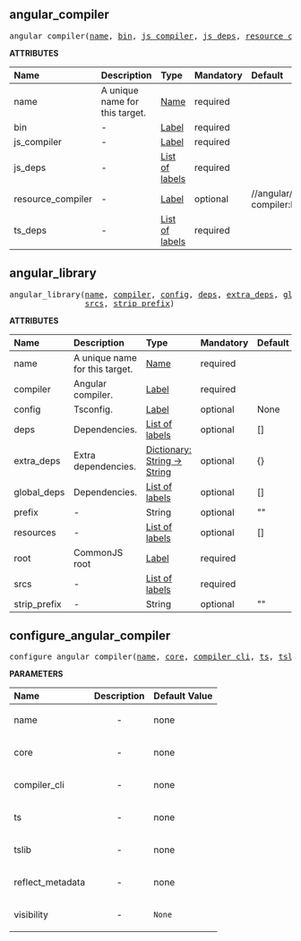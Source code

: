 <!-- Generated with Stardoc: http://skydoc.bazel.build -->

<a id="#angular_compiler"></a>

## angular_compiler

<pre>
angular_compiler(<a href="#angular_compiler-name">name</a>, <a href="#angular_compiler-bin">bin</a>, <a href="#angular_compiler-js_compiler">js_compiler</a>, <a href="#angular_compiler-js_deps">js_deps</a>, <a href="#angular_compiler-resource_compiler">resource_compiler</a>, <a href="#angular_compiler-ts_deps">ts_deps</a>)
</pre>

**ATTRIBUTES**

| Name                                                             | Description                    | Type                                                                        | Mandatory | Default                         |
| :--------------------------------------------------------------- | :----------------------------- | :-------------------------------------------------------------------------- | :-------- | :------------------------------ |
| <a id="angular_compiler-name"></a>name                           | A unique name for this target. | <a href="https://bazel.build/docs/build-ref.html#name">Name</a>             | required  |                                 |
| <a id="angular_compiler-bin"></a>bin                             | -                              | <a href="https://bazel.build/docs/build-ref.html#labels">Label</a>          | required  |                                 |
| <a id="angular_compiler-js_compiler"></a>js_compiler             | -                              | <a href="https://bazel.build/docs/build-ref.html#labels">Label</a>          | required  |                                 |
| <a id="angular_compiler-js_deps"></a>js_deps                     | -                              | <a href="https://bazel.build/docs/build-ref.html#labels">List of labels</a> | required  |                                 |
| <a id="angular_compiler-resource_compiler"></a>resource_compiler | -                              | <a href="https://bazel.build/docs/build-ref.html#labels">Label</a>          | optional  | //angular/resource-compiler:bin |
| <a id="angular_compiler-ts_deps"></a>ts_deps                     | -                              | <a href="https://bazel.build/docs/build-ref.html#labels">List of labels</a> | required  |                                 |

<a id="#angular_library"></a>

## angular_library

<pre>
angular_library(<a href="#angular_library-name">name</a>, <a href="#angular_library-compiler">compiler</a>, <a href="#angular_library-config">config</a>, <a href="#angular_library-deps">deps</a>, <a href="#angular_library-extra_deps">extra_deps</a>, <a href="#angular_library-global_deps">global_deps</a>, <a href="#angular_library-prefix">prefix</a>, <a href="#angular_library-resources">resources</a>, <a href="#angular_library-root">root</a>,
                <a href="#angular_library-srcs">srcs</a>, <a href="#angular_library-strip_prefix">strip_prefix</a>)
</pre>

**ATTRIBUTES**

| Name                                                  | Description                    | Type                                                                                      | Mandatory | Default |
| :---------------------------------------------------- | :----------------------------- | :---------------------------------------------------------------------------------------- | :-------- | :------ |
| <a id="angular_library-name"></a>name                 | A unique name for this target. | <a href="https://bazel.build/docs/build-ref.html#name">Name</a>                           | required  |         |
| <a id="angular_library-compiler"></a>compiler         | Angular compiler.              | <a href="https://bazel.build/docs/build-ref.html#labels">Label</a>                        | required  |         |
| <a id="angular_library-config"></a>config             | Tsconfig.                      | <a href="https://bazel.build/docs/build-ref.html#labels">Label</a>                        | optional  | None    |
| <a id="angular_library-deps"></a>deps                 | Dependencies.                  | <a href="https://bazel.build/docs/build-ref.html#labels">List of labels</a>               | optional  | []      |
| <a id="angular_library-extra_deps"></a>extra_deps     | Extra dependencies.            | <a href="https://bazel.build/docs/skylark/lib/dict.html">Dictionary: String -> String</a> | optional  | {}      |
| <a id="angular_library-global_deps"></a>global_deps   | Dependencies.                  | <a href="https://bazel.build/docs/build-ref.html#labels">List of labels</a>               | optional  | []      |
| <a id="angular_library-prefix"></a>prefix             | -                              | String                                                                                    | optional  | ""      |
| <a id="angular_library-resources"></a>resources       | -                              | <a href="https://bazel.build/docs/build-ref.html#labels">List of labels</a>               | optional  | []      |
| <a id="angular_library-root"></a>root                 | CommonJS root                  | <a href="https://bazel.build/docs/build-ref.html#labels">Label</a>                        | required  |         |
| <a id="angular_library-srcs"></a>srcs                 | -                              | <a href="https://bazel.build/docs/build-ref.html#labels">List of labels</a>               | required  |         |
| <a id="angular_library-strip_prefix"></a>strip_prefix | -                              | String                                                                                    | optional  | ""      |

<a id="#configure_angular_compiler"></a>

## configure_angular_compiler

<pre>
configure_angular_compiler(<a href="#configure_angular_compiler-name">name</a>, <a href="#configure_angular_compiler-core">core</a>, <a href="#configure_angular_compiler-compiler_cli">compiler_cli</a>, <a href="#configure_angular_compiler-ts">ts</a>, <a href="#configure_angular_compiler-tslib">tslib</a>, <a href="#configure_angular_compiler-reflect_metadata">reflect_metadata</a>, <a href="#configure_angular_compiler-visibility">visibility</a>)
</pre>

**PARAMETERS**

| Name                                                                     | Description               | Default Value     |
| :----------------------------------------------------------------------- | :------------------------ | :---------------- |
| <a id="configure_angular_compiler-name"></a>name                         | <p align="center"> - </p> | none              |
| <a id="configure_angular_compiler-core"></a>core                         | <p align="center"> - </p> | none              |
| <a id="configure_angular_compiler-compiler_cli"></a>compiler_cli         | <p align="center"> - </p> | none              |
| <a id="configure_angular_compiler-ts"></a>ts                             | <p align="center"> - </p> | none              |
| <a id="configure_angular_compiler-tslib"></a>tslib                       | <p align="center"> - </p> | none              |
| <a id="configure_angular_compiler-reflect_metadata"></a>reflect_metadata | <p align="center"> - </p> | none              |
| <a id="configure_angular_compiler-visibility"></a>visibility             | <p align="center"> - </p> | <code>None</code> |
